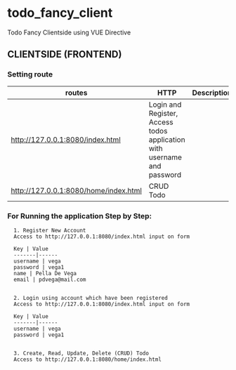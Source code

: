 # todo_fancy_client
Todo Fancy Clientside using VUE Directive


## CLIENTSIDE (FRONTEND)

### Setting route

routes | HTTP | Description
-------|------|------------
http://127.0.0.1:8080/index.html | Login and Register, Access todos application with username and password
http://127.0.0.1:8080/home/index.html | CRUD Todo


### For Running the application Step by Step:

      1. Register New Account
      Access to http://127.0.0.1:8080/index.html input on form
      
      Key | Value 
      -------|------
      username | vega 
      password | vega1  
      name | Pella De Vega  
      email | pdvega@mail.com  
      
      
      2. Login using account which have been registered
      Access to http://127.0.0.1:8080/index.html input on form
      
      Key | Value 
      -------|------
      username | vega  
      password | vega1 
      
      
      3. Create, Read, Update, Delete (CRUD) Todo 
      Access to http://127.0.0.1:8080/home/index.html
      
